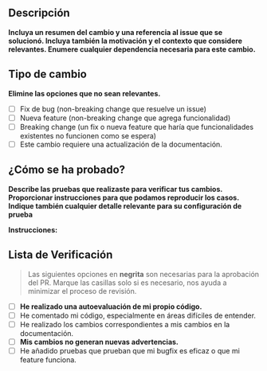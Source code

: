 ## Descripción

**Incluya un resumen del cambio y una referencia al issue que se solucionó. Incluya también la motivación y el contexto que considere relevantes. Enumere cualquier dependencia necesaria para este cambio.**

<!-- Plantilla de ejemplo, abarcando conceptos generales de la contribución:

**Este PR provee:**
-   Implementación de tests de integración para...
-   Rediseño de controles de etiquetado en...
-   ...
-->

<!-- si se resuelve un bug:
Fixes #<número_de_issue>
-->

<!-- si se resuelve una feature
Closes #<número_de_issue>
-->

<!-- Ejemplos:
Fixes: #420
Closes: #420
-->

## Tipo de cambio

**Elimine las opciones que no sean relevantes.**

<!-- Edite a continuación -->

- [ ] Fix de bug (non-breaking change que resuelve un issue)
- [ ] Nueva feature (non-breaking change que agrega funcionalidad)
- [ ] Breaking change (un fix o nueva feature que haría que funcionalidades existentes no funcionen como se espera)
- [ ] Este cambio requiere una actualización de la documentación.

## ¿Cómo se ha probado?

**Describe las pruebas que realizaste para verificar tus cambios. Proporcionar instrucciones para que podamos reproducir los casos. Indique también cualquier detalle relevante para su configuración de prueba**

**Instrucciones:**

<!-- Proporcione instrucciones, a continuación un ejemplo:

**1.** Setear los siguientes parámetros en `.env`: ...
**2.** Levantar la aplicación en modo development.
**3.** Acceder a la aplicación con credentiales de prueba: `<credenciales>`

**Resultado esperado:** verificar que el layout de inicio refleja las....

-->

## Lista de Verificación

> Las siguientes opciones en **negrita** son necesarias para la aprobación del PR. Marque las casillas solo si es necesario, nos ayuda a minimizar el proceso de revisión.

<!-- Marcar a continuación las que corresponden con sus cambios.
  Ejemplo:
  [x] <Opción que corresponde>
  [ ] <Opción que no corresponde>
-->

- [ ] **He realizado una autoevaluación de mi propio código.**
- [ ] He comentado mi código, especialmente en áreas difíciles de entender.
- [ ] He realizado los cambios correspondientes a mis cambios en la documentación.
- [ ] **Mis cambios no generan nuevas advertencias.**
- [ ] He añadido pruebas que prueban que mi bugfix es eficaz o que mi feature funciona.
